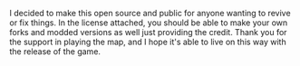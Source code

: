 I decided to make this open source and public for anyone wanting to revive or fix things. In the license attached, you should be able to make your own forks and modded versions as well just providing the credit. 
Thank you for the support in playing the map, and I hope it's able to live on this way with the release of the game.
